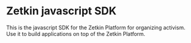 # Zetkin javascript SDK
This is the javascript SDK for the Zetkin Platform for organizing activism. Use
it to build applications on top of the Zetkin Platform.
